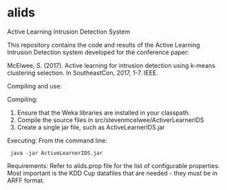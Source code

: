 # alids
Active Learning Intrusion Detection System

This repository contains the code and results of the Active Learning Intrusion Detection 
system developed for the conference paper:

McElwee, S. (2017). Active learning for intrusion detection using k-means clustering 
     selection. In SoutheastCon, 2017, 1-7. IEEE.

Compiling and use:

Compiling:
1. Ensure that the Weka libraries are installed in your classpath.
2. Compile the source files in src/stevenmcelwee/ActiverLearnerIDS
3. Create a single jar file, such as ActiveLearnerIDS.jar

Executing:
From the command line:

     java -jar ActiveLearnerIDS.jar

Requirements:
Refer to alids.prop file for the list of configurable properties. Most important is
the KDD Cup datafiles that are needed - they must be in ARFF format.
